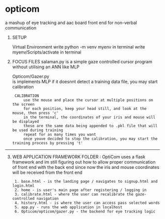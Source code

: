 # opticom
a mashup of eye tracking and aac board front end for non-verbal communication
1. SETUP

    Virtual Environment
        write python -m venv myenv in terminal
        write myenv/Scripts/activate in terminal

2. FOCUS FILES
    salaman.py 
        is a simple gaze controlled cursor program without utilising an ANN like MLP

    Opticom/Gazer.py    
        is implements MLP
        if it doesnnt detect a training data file, you may start calibration

        CALIBRATION
            use the mouse and place the cursor at multiple positions on the screen
            for each position, keep your head still, and look at the mouse, then press 'c'
            in the terminal, the coordinates of your iris and mouse will be displayed
            these are the same data being appended to .pkl file that will be used during training
            repeat for as many times you want
            once youve decided to stop the calibration, you may start the training process by pressing 't'

---------------
3. WEB APPLICATION FRAMEWORK
    FOLDER : OptiCom
        uses a flask framework and im still figuring out how to allow proper communication of front end with the back end 
        since now the iris and mouse coordinates will be received from the front end
        
        1. base.html - is the landing page / navigates to signup.html and login.html
        2. home - is user's main page after registering / logging in
        3. calibrate.html - where the user can recalibrate the gaze-controlled navigation
        4. history.html - is where the user can access pass selected words
        5. app.py - runs the web application in localhost
        6. Opticom/opticom/gazer.py - the backend for eye tracking logic
        
